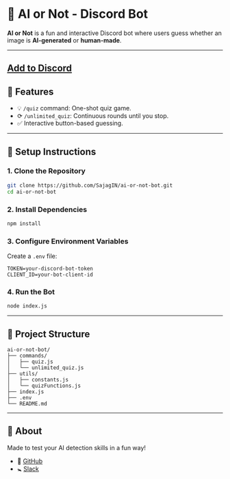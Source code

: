 # 🤖 AI or Not - Discord Bot

**AI or Not** is a fun and interactive Discord bot where users guess whether an image is **AI-generated** or **human-made**.

---
## [Add to Discord](https://discord.com/oauth2/authorize?client_id=1392412300425826385)


## 🌟 Features

* 💡 `/quiz` command: One-shot quiz game.
* ⟳ `/unlimited_quiz`: Continuous rounds until you stop.
* ✅ Interactive button-based guessing.

---

## 🚀 Setup Instructions

### 1. Clone the Repository

```bash
git clone https://github.com/SajagIN/ai-or-not-bot.git
cd ai-or-not-bot
```

### 2. Install Dependencies

```bash
npm install
```

### 3. Configure Environment Variables

Create a `.env` file:

```env
TOKEN=your-discord-bot-token
CLIENT_ID=your-bot-client-id
```

### 4. Run the Bot

```bash
node index.js
```

---

## 📁 Project Structure

```
ai-or-not-bot/
├── commands/
│   ├── quiz.js
│   └── unlimited_quiz.js
├── utils/
│   ├── constants.js
│   └── quizFunctions.js
├── index.js
├── .env
└── README.md
```

---

## 🙋 About

Made to test your AI detection skills in a fun way!

* 🔗 [GitHub](https://github.com/SajagIN/ai-or-not-bot)
* 🚼 [Slack](https://hackclub.slack.com/team/U08PGAD2KC1)